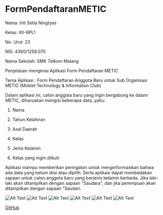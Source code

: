 # FormPendaftaranMETIC
Nama: Inti Setia Ningtyas

Kelas: XII-RPL1

No. Urut: 23

NIS: 4360/1258.070

Nama Sekolah: SMK Telkom Malang

Penjelasan mengenai Aplikasi Form Pendaftaran METIC

Tema Aplikasi : Form Pendaftaran Anggota Baru untuk Sub Organisasi METIC (Moklet Technology & Information Club)

Dalam aplikasi ini, calon anggota baru yang ingin bergabung ke dalam METIC, diharuskan mengisi beberapa data, yaitu:

1. Nama

2. Tahun Kelahiran

3. Asal Daerah

4. Kelas

5. Jenis Kelamin

6. Kelas yang ingin diikuti

Aplikasi mampu memberikan peringatan untuk menginformasikan bahwa ada data yang belum diisi atau dipilih.
Serta aplikasi dapat membedakan sapaan untuk calon anggota baru yang berjenis kelamin berbeda. Jika laki-laki akan ditampilkan dengan sapaan "Saudara", dan jika perempuan akan ditampilkan dengan sapaan "Saudari.

![Alt Text](https://github.com/IntiSetia/FormPendaftaranMETIC/blob/master/Hasil%20Screenshots%20Aplikasi%20(1).png)
![Alt Text](https://github.com/IntiSetia/FormPendaftaranMETIC/blob/master/Hasil%20Screenshots%20Aplikasi%20(2).png)
![Alt Text](https://github.com/IntiSetia/FormPendaftaranMETIC/blob/master/Hasil%20Screenshots%20Aplikasi%20(3).png)
![Alt Text](https://github.com/IntiSetia/FormPendaftaranMETIC/blob/master/Hasil%20Screenshots%20Aplikasi%20(4).png)
![Alt Text](https://github.com/IntiSetia/FormPendaftaranMETIC/blob/master/Hasil%20Screenshots%20Aplikasi%20(5).png)
![Alt Text](https://github.com/IntiSetia/FormPendaftaranMETIC/blob/master/Hasil%20Screenshots%20Aplikasi%20(6).png)

[GitHub](https://docs.google.com/file/d/0B5zJmn4rx4E_eER4d1ZvWXBHWGM/view?usp=sharing)
